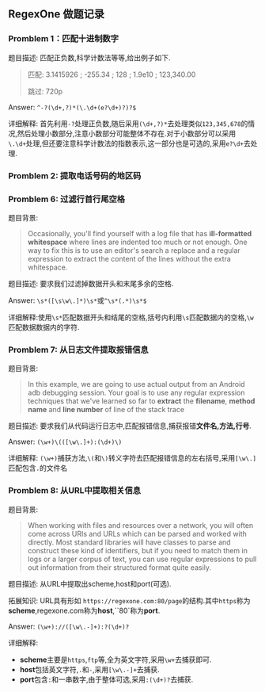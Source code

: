 ## RegexOne 做题记录

### Promblem 1：匹配十进制数字

题目描述: 匹配正负数,科学计数法等等,给出例子如下.

> 匹配: 3.1415926 ; -255.34 ; 128 ; 1.9e10 ; 123,340.00
>
> 跳过: 720p

Answer: `^-?(\d+,?)*(\.\d+(e?\d+)?)?$`

详细解释: 首先利用`-?`处理正负数,随后采用`(\d+,?)*`去处理类似`123,345,678`的情况,然后处理小数部分,注意小数部分可能整体不存在.对于小数部分可以采用`\.\d+`处理,但还要注意科学计数法的指数表示,这一部分也是可选的,采用`e?\d+`去处理.

### Promblem 2: 提取电话号码的地区码



### Promblem 6: 过滤行首行尾空格

题目背景:

> Occasionally, you'll find yourself with a log file that has **ill-formatted whitespace** where lines are indented too much or not enough. One way to fix this is to use an editor's search a replace and a regular expression to extract the content of the lines without the extra whitespace.

题目描述: 要求我们过滤掉数据开头和末尾多余的空格.

Answer: `\s*([\s\w\.]*)\s*`或`^\s*(.*)\s*$`

详细解释:使用`\s*`匹配数据开头和结尾的空格,括号内利用`\s`匹配数据内的空格,`\w`匹配数据数据内的字符.

### Promblem 7: 从日志文件提取报错信息

题目背景:

> In this example, we are going to use actual output from an Android adb debugging session. Your goal is to use any regular expression techniques that we've learned so far to **extract** the **filename**, **method name** and **line number** of line of the stack trace

题目描述: 要求我们从代码运行日志中,匹配报错信息,捕获报错**文件名,方法,行号**.

Answer: `(\w+)\(([\w\.]+):(\d+)\)`

详细解释: `(\w+)`捕获方法,`\(`和`\)`转义字符去匹配报错信息的左右括号,采用`[\w\.]`匹配包含`.`的文件名

### Promblem 8: 从URL中提取相关信息

题目背景:

> When working with files and resources over a network, you will often come across URIs and URLs which can be parsed and worked with directly. Most standard libraries will have classes to parse and construct these kind of identifiers, but if you need to match them in logs or a larger corpus of text, you can use regular expressions to pull out information from their structured format quite easily.

题目描述: 从URL中提取出scheme,host和port(可选).

拓展知识: URL具有形如 `https://regexone.com:80/page`的结构.其中`https`称为**scheme**,regexone.com称为**host**,``80`称为**port**.

Answer: `(\w+)://([\w\.-]+):?(\d+)?`

详细解释: 

+ **scheme**主要是`https`,`ftp`等,全为英文字符,采用`\w+`去捕获即可.
+ **host**包括英文字符,`.`和`-`,采用`[\w\.-]+`去捕获.
+ **port**包含`:`和一串数字,由于整体可选,采用`:(\d+)?`去捕获.

